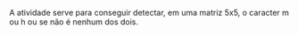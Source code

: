 A atividade serve para conseguir detectar, em uma matriz 5x5, o caracter m ou h ou se não é nenhum dos dois.